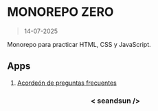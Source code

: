# MONOREPO ZERO

>14-07-2025

Monorepo para practicar HTML, CSS y JavaScript.

## Apps

1. [Acordeón de preguntas frecuentes](https://)

<h3 align="center">< seandsun /></h3>
